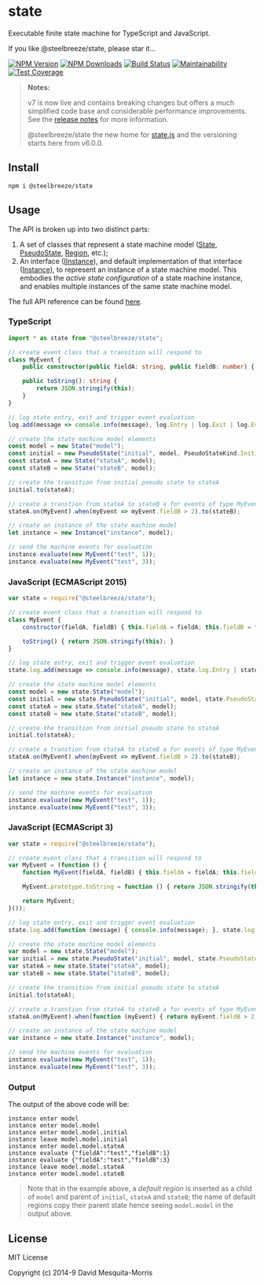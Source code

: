 # state
Executable finite state machine for TypeScript and JavaScript.

If you like @steelbreeze/state, please star it...

[![NPM Version][npm-image]][npm-url]
[![NPM Downloads][downloads-image]][npm-url]
[![Build Status](https://travis-ci.org/steelbreeze/state.svg?branch=master)](https://travis-ci.org/steelbreeze/state)
[![Maintainability](https://api.codeclimate.com/v1/badges/ba16b2f2be9016842326/maintainability)](https://codeclimate.com/github/steelbreeze/state/maintainability)
[![Test Coverage](https://api.codeclimate.com/v1/badges/ba16b2f2be9016842326/test_coverage)](https://codeclimate.com/github/steelbreeze/state/test_coverage)

> **Notes:**
>
>v7 is now live and contains breaking changes but offers a much simplified code base and considerable performance improvements. See the [release notes](RELEASES.md) for more information.
>
>@steelbreeze/state the new home for [state.js](https://github.com/steelbreeze/state.js) and the versioning starts here from v6.0.0.

## Install
```shell
npm i @steelbreeze/state
```

## Usage
The API is broken up into two distinct parts:
1. A set of classes that represent a state machine model ([State](https://steelbreeze.net/state/api/v7/classes/state.html), [PseudoState](https://steelbreeze.net/state/api/v7/classes/pseudostate.html), [Region](https://steelbreeze.net/state/api/v7/classes/region.html), etc.);
2. An interface ([IInstance](https://steelbreeze.net/state/api/v7/interfaces/iinstance.html)), and default implementation of that interface ([Instance](https://steelbreeze.net/state/api/v7/classes/instance.html)), to represent an instance of a state machine model. This embodies the *active state configuration* of a state machine instance, and enables multiple instances of the same state machine model.

The full API reference can be found [here](https://steelbreeze.net/state/api/v7).

### TypeScript
```typescript
import * as state from "@steelbreeze/state";

// create event class that a transition will respond to
class MyEvent {
	public constructor(public fieldA: string, public fieldB: number) { }

	public toString(): string {
		return JSON.stringify(this);
	}
}

// log state entry, exit and trigger event evaluation
log.add(message => console.info(message), log.Entry | log.Exit | log.Evaluate);

// create the state machine model elements
const model = new State("model");
const initial = new PseudoState("initial", model, PseudoStateKind.Initial);
const stateA = new State("stateA", model);
const stateB = new State("stateB", model);

// create the transition from initial pseudo state to stateA
initial.to(stateA);

// create a transtion from stateA to stateB a for events of type MyEvent with a guard condition
stateA.on(MyEvent).when(myEvent => myEvent.fieldB > 2).to(stateB);

// create an instance of the state machine model
let instance = new Instance("instance", model);

// send the machine events for evaluation
instance.evaluate(new MyEvent("test", 1));
instance.evaluate(new MyEvent("test", 3));
```
### JavaScript (ECMAScript 2015)
```javascript
var state = require("@steelbreeze/state");

// create event class that a transition will respond to
class MyEvent {
	constructor(fieldA, fieldB) { this.fieldA = fieldA; this.fieldB = fieldB; }

	toString() { return JSON.stringify(this); }
}

// log state entry, exit and trigger event evaluation
state.log.add(message => console.info(message), state.log.Entry | state.log.Exit | state.log.Evaluate);

// create the state machine model elements
const model = new state.State("model");
const initial = new state.PseudoState("initial", model, state.PseudoStateKind.Initial);
const stateA = new state.State("stateA", model);
const stateB = new state.State("stateB", model);

// create the transition from initial pseudo state to stateA
initial.to(stateA);

// create a transtion from stateA to stateB a for events of type MyEvent with a guard condition
stateA.on(MyEvent).when(myEvent => myEvent.fieldB > 2).to(stateB);

// create an instance of the state machine model
let instance = new state.Instance("instance", model);

// send the machine events for evaluation
instance.evaluate(new MyEvent("test", 1));
instance.evaluate(new MyEvent("test", 3));
```
### JavaScript (ECMAScript 3)
```javascript
var state = require("@steelbreeze/state");

// create event class that a transition will respond to
var MyEvent = (function () {
	function MyEvent(fieldA, fieldB) { this.fieldA = fieldA; this.fieldB = fieldB; }

	MyEvent.prototype.toString = function () { return JSON.stringify(this); };

	return MyEvent;
}());

// log state entry, exit and trigger event evaluation
state.log.add(function (message) { console.info(message); }, state.log.Entry | state.log.Exit | state.log.Evaluate);

// create the state machine model elements
var model = new state.State("model");
var initial = new state.PseudoState("initial", model, state.PseudoStateKind.Initial);
var stateA = new state.State("stateA", model);
var stateB = new state.State("stateB", model);

// create the transition from initial pseudo state to stateA
initial.to(stateA);

// create a transtion from stateA to stateB a for events of type MyEvent with a guard condition
stateA.on(MyEvent).when(function (myEvent) { return myEvent.fieldB > 2; }).to(stateB);

// create an instance of the state machine model
var instance = new state.Instance("instance", model);

// send the machine events for evaluation
instance.evaluate(new MyEvent("test", 1));
instance.evaluate(new MyEvent("test", 3));
```
### Output
The output of the above code will be:
```shell
instance enter model
instance enter model.model
instance enter model.model.initial
instance leave model.model.initial
instance enter model.model.stateA
instance evaluate {"fieldA":"test","fieldB":1}
instance evaluate {"fieldA":"test","fieldB":3}
instance leave model.model.stateA
instance enter model.model.stateB
```
> Note that in the example above, a *default region* is inserted as a child of ```model``` and parent of ```initial```, ```stateA``` and ```stateB```; the name of default regions copy their parent state hence seeing ```model.model``` in the output above. 
## License
MIT License

Copyright (c) 2014-9 David Mesquita-Morris

[npm-image]: https://img.shields.io/npm/v/@steelbreeze/state.svg
[npm-url]:       https://www.npmjs.com/package/@steelbreeze/state
[downloads-image]: https://img.shields.io/npm/dm/@steelbreeze/state.svg

